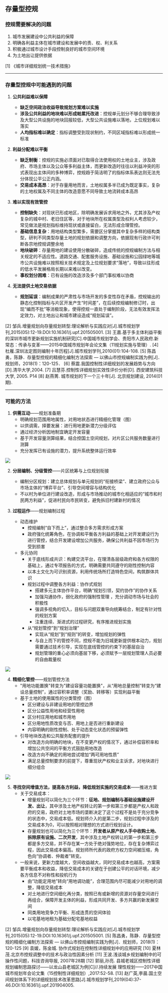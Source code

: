 ## 存量型控规


### 控规需要解决的问题
1. 城市发展建设中公共利益的保障
2. 明确各利益主体在城市建设和发展中的责、权、利关系
3. 积极通过城市设计手段控制良好的城市空间环境
4. 为土地出让提供依据

[1] 《城市详细规划统一技术措施》

---

### 存量型控规中可能遇到的问题
1. **公共利益难以保障**
   - **缺乏空间政治收益导致规划方案难以实施**
   - **涉及公共利益的地块难以形成帕累托改进**：控规单元划分不够合理导致涉及大型公共设施的地块回报较低，大型公共设施难以落地，上位规划难以落实
   - **人均指标难以确定**：指标调整受到现状制约，不同区域指标难以形成统一标准

2. **利益分配难以平衡**
   - **缺乏制衡**：控规的实施必须面对已取得合法使用权的土地业主，涉及政府、市场主体以及公众等多利益主体，而更新改造时往往以利益冲突的形式表现出主体间的多种博弈，控规趋于简洁明了的指标体系表达则无法充分体现公平公正内涵。
   - **交易成本高昂**：对于存量用地而言，土地权属多半已成为既定事实，复杂的土地权属及不同主体的改造意愿不同导致土地流转成本高昂

3. **难以实现有效管控**
   - **控制缺失**：对现状已形成地区，除明确发展诉求用地之外，尤其涉及产权复杂的城中村、老旧住区等，对于地块所在权属类型及权利人考虑较少，常见做法是规划指标维持现状或直接留白，无法形成合理管控。
   - **基础信息复杂**：用地结构类型繁多，需要区分掌握其中复杂多样的结构类型，研判不同类型存量土地的规划依据和调整方向，依据现有行政许可判断各宗地控规调整余地
   - **地块破碎**：存量用地的建设使用分散破碎，造成传统的控规编制方法与相关规定的不适应性。道路交通、配套服务设施、基础设施和公园绿地等城市公共设施难以按照相关技术规定及上位规划要求“落地”，导致以往形成的低水平发展格局长期以来难以改变。
   - **事权划分困难**：已有设施的改造涉及多个部门事权难以协商

4. **无法提供土地交易依据**
   - **规划延误**：编制成果的严肃性与市场开发的多变性存在矛盾，控规输出的静态化控制指标与片区开发产生“时间差”，在后续控规编制修订时，出现“编而不批”等消极现象，使得控规一直处于编制阶段，无法有效发挥法定效力，对土地出让和城市建设造成“规划延误”。

[2] 邹兵.增量规划向存量规划转型:理论解析与实践应对[J].城市规划学刊,2015(05):12-19.DOI:10.16361/j.upf.201505001.
[3] 王嘉.基于多主体利益平衡的深圳市城市更新规划实施机制研究[C].中国城市规划学会、贵阳市人民政府.新常态：传承与变革——2015中国城市规划年会论文集（11规划实施与管理）.
[4] 杜雁.深圳法定图则编制十年历程[J].城市规划学刊,2010(01):104-108.
[5] 陈昌勇，陈静．存量型控规的精细化编制方法探索 — 以佛山市控规编制实践为例[J]．规划师，2018(1)：120-125．
[6] 蔡震.我国控制性详细规划的发展趋势与方向[D].清华大学,2004.
[7] 吕慧芬.控制性详细规划实效性评价分析[D]. 西安建筑科技大学, 2005. P14
[8] 赵燕菁. 城市规划的下一个三十年[J]. 北京规划建设, 2014(01期).

---

### 可能的方法
1. **供需互动**——规划准备期
   - 明确规划范围用地属性，对用地状态进行精细化管理（图）
   - 以供调需，择要发展：进行用地更新潜力分级评估
   - 通过经济分析因地制宜确定开发容量
   - 基于开发容量测算结果，结合控国土空间规划，对片区公共服务数量进行测算
   - 充分发挥已有设施的潜力，提升系统整体运行效率

![](./pic/2-1.jfif)

2. **分层编制、分级管控**——片区统筹与上位规划衔接
     - 编制分区规划：建立总体规划与单元规划的“衔接桥梁”、建立政府公众与市场主体的“博弈平台”、引导空间增容与结构优化
     - 不以村为单位进行建设改造，形成与市场推动的城市化相适应的“城市和村民两方利益”，促进村民向市民转变，避免拆旧村建新村的情况

3. **过程运作**——规划编制过程
    - 动态维护
      - 控规编制“自下而上”，通过整合多方需求形成方案
      - 政府强化统筹角色，在协调和平衡各方利益的基础上对开发建设行为进行管控，结合开发建设增加公共服务，确保公共利益不因市场行为受到损害 
   - 多元协同
     - 关于底线形成共识：构建交流平台，在理清各层级政府和各方权限的基础上，通过专项报告的方式，明确需要共同遵守的刚性控制内容
     - 以本土文化为可识别资源，利用传统场所打造特色空间，构筑群体共识
     - 规划过程中调整各方利益：协作式规划
       - 搭建多元主体协作平台，明确“规划引领，契约协作”的协作关系
       - 加强沟通协作，弱化政府的强制性管理 ，充分调动市场与社会的积极性
       - 强调多视角的切入，目标与问题双重导向统筹结合，制定有针对性的规划方案
       - 注重连续、渐进式的过程研究，有序推进规划实施
     - 从“规划管控”到“规划治理”
       - 实现从“规划”到“规则”的转变，增加规划的弹性
       - 与自上而下的管控不同，控规不能为旧城更新提供根本动力，规划需要通过技术引导，实现在底线管控的约束下的基层自治
       - 规划管理的重心必须向基层下移，必须赋予一层规划管理人员必要的自由裁量权

![](./pic/1-1.jpg)

4. **精细化管控**——规划管控方法
   - "用地功能置换"转变为"建设容量功能置换"，从“用地总量控制”转变为“建设总量控制”，通过容积率调整（奖励、转移等）实现利益平衡
   - 基于土地的使用属性的分类管控（图）
     - 区分建设与非建设用地的管控边界
     - 区分公益性用地和经营性用地
     - 区分村庄用地和城市用地
     - 区分用地性质改变与否、用地上是否进行重新建设
     - 内容明确的刚性控制、处于动态变化状态的预留弹性
   - 引导地块改造和公共服务配套的提升
     - 对改造方向明确的地块，在不变更产权的情况下，通过补偿容积率和增加公共空间的平衡方式鼓励用地改造
     - 改造方向不确定的用地尝试增加“两可用地性质”
     - 满足总量控制要求的前提下，尊重现状产权和业主诉求，对地块进行细分组合

![](./pic/2-2.jfif)

5. **寻找空间增值方法，提高各方利益，降低规划实施的交易成本**——推进方案
   - 关于交易成本：
     - 增量规划可以简化为三个环节：**征地、规划编制与基础设施建设开发、出让**，其中涉及土地产权转让的第一步和第三步都是产权人和政府的交易，政府对土地市场的垄断决定了这个过程不是处于充分竞争的状态中，交易成本低。规划师介入的是第二步，规划过程中涉及的交易成本为0，可以按照相对理想的方式进行规划设计。
     - 存量规划也可以简化为三个环节：**开发者从原产权人手中收购土地、拆除原有设施、二次开发**，其中涉及土地产权转让的第一步和第三步都是多方交易，并不存在某一方处于绝对强势地位，存在复杂博弈过程，因此交易成本偏高。规划师所代表的政府方权力空间被压缩，角色向“协调者、仲裁者”转变。
   - 一般来说，更新力度越大，空间收益越大，同时交易成本也越高，方案需要平衡成本和收益，降低交易成本的关键在于创建公平的对话环境，减少各方信息不对称性和投机行为
     - 由“功能定用地”转向“用地调功能”，合理范围内尽可能减少对用地的调整，降低交易成本
     - 对土地进行空间细化再分类，按照已有或新增的资源对存量空间进行再组合，保障开发主体的利益，形成共同开发、多方共赢的新发展空间
     - 同类用地竞争力平衡、形成连贯的空间体验
     - 以宅基地地租为基础分配宅基地权益


[2] 邹兵.增量规划向存量规划转型:理论解析与实践应对[J].城市规划学刊,2015(05):12-19.DOI:10.16361/j.upf.201505001.
[5] 陈昌勇，陈静．存量型控规的精细化编制方法探索 — 以佛山市控规编制实践为例[J]．规划师，2018(1)：120-125
[9] 袁媛，陈金城. 协作式规划在控制性详细规划中的应用研究
[10] 夏林茂.北京市控规调整中的技术与政治性因素分析
[11] 王波.浅谈城乡规划编制中的可操作性问题，科技咨询导报, 2007年28期
[12] 郭丽,孙亮. 县城老城区控制性详细规划编制思路探讨——以龙山县老城区为例[C]//.持续发展 理性规划——2017中国城市规划年会论文集（15控制性详细规划）,2017:52-58.
[13] 赵广英,李晨.国土空间规划体系下的详细规划技术改革思路[J].城市规划学刊,2019(04):37-46.DOI:10.16361/j.upf.201904005.